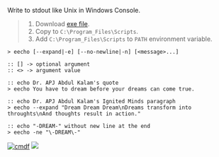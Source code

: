Write to stdout like Unix in Windows Console.
> 1. Download [exe file](https://github.com/cmdf/extra-echo/releases/download/1.0.0/eecho.exe).
> 2. Copy to `C:\Program_Files\Scripts`.
> 3. Add `C:\Program_Files\Scripts` to `PATH` environment variable.


```batch
> eecho [--expand|-e] [--no-newline|-n] [<message>...]

:: [] -> optional argument
:: <> -> argument value
```

```batch
:: echo Dr. APJ Abdul Kalam's quote
> eecho You have to dream before your dreams can come true.

:: echo Dr. APJ Abdul Kalam's Ignited Minds paragraph
> eecho --expand "Dream Dream Dream\nDreams transform into throughts\nAnd thoughts result in action."

:: echo "-DREAM-" without new line at the end
> eecho -ne "\-DREAM\-"
```


[![cmdf](https://i.imgur.com/VrefufD.jpg)](https://cmdf.github.io)
![](https://ga-beacon.deno.dev/G-RC63DPBH3P:SH3Eq-NoQ9mwgYeHWxu7cw/github.com/nodef/extra-echo.cmd)
